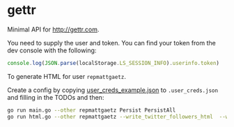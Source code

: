 # gettr

Minimal API for http://gettr.com.

You need to supply the user and token. You can find your token from the dev console with the following:

```js
console.log(JSON.parse(localStorage.LS_SESSION_INFO).userinfo.token)
```

To generate HTML for user `repmattgaetz`.

Create a config by copying [user_creds_example.json](user_creds_example.json) to `.user_creds.json` and filling in the TODOs and then:

```bash
go run main.go --other repmattgaetz Persist PersistAll
go run html.go --other repmattgaetz --write_twitter_followers_html  --write_desc_html --write_simple_html --write_html --write_csv
```
